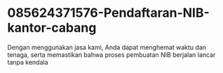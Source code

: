 # 085624371576-Pendaftaran-NIB-kantor-cabang
Dengan menggunakan jasa kami, Anda dapat menghemat waktu dan tenaga, serta memastikan bahwa proses pembuatan NIB berjalan lancar tanpa kendala
